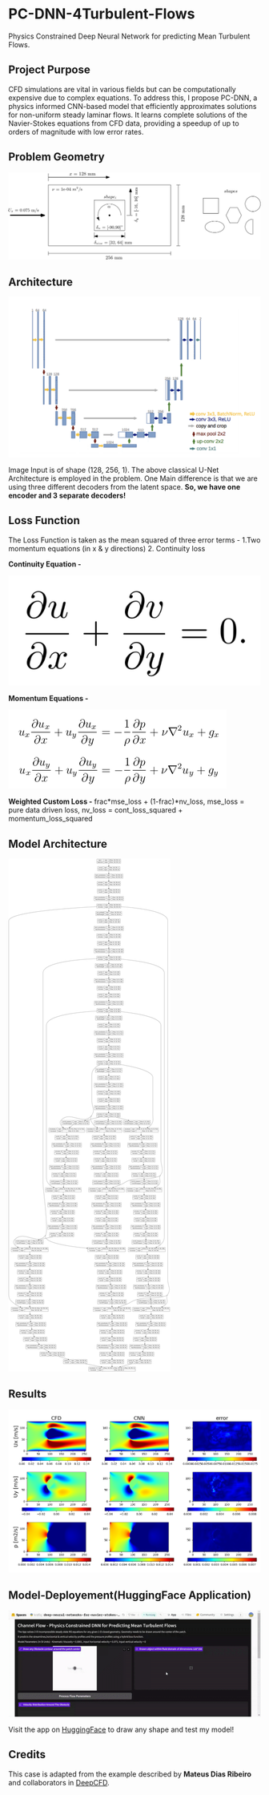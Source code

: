 # PC-DNN-4Turbulent-Flows
Physics Constrained Deep Neural Network for predicting Mean Turbulent Flows.


## Project Purpose
CFD simulations are vital in various fields but can be computationally expensive due to complex equations. To address this, I propose PC-DNN, a physics informed CNN-based model that efficiently approximates solutions for non-uniform steady laminar flows. It learns complete solutions of the Navier-Stokes equations from CFD data, providing a speedup of up to orders of magnitude with low error rates.

## Problem Geometry

![Part 1](https://github.com/Khalid-Rafiq-01/PC-DNN-4Turbulent-Flows/blob/main/Images/scheme.png)

## Architecture

![Part 2](https://github.com/Khalid-Rafiq-01/PC-DNN-4Turbulent-Flows/blob/main/Images/U-Net.PNG)

Image Input is of shape (128, 256, 1). The above classical U-Net Architecture is employed in the problem. One Main difference is that we are using three different decoders from the latent space. **So, we have one encoder and 3 separate decoders!**

## Loss Function
The Loss Function is taken as the mean squared of three error terms - 1.Two momentum equations (in x & y directions) 2. Continuity loss

**Continuity Equation -**

![Part 3](https://github.com/Khalid-Rafiq-01/PC-DNN-4Turbulent-Flows/blob/main/Images/continuity%20equation.png)

**Momentum Equations -**

![Part 4](https://github.com/Khalid-Rafiq-01/PC-DNN-4Turbulent-Flows/blob/main/Images/momentum%20equation.png)

**Weighted Custom Loss -** frac*mse_loss + (1-frac)*nv_loss, mse_loss = pure data driven loss, nv_loss = cont_loss_squared + momentum_loss_squared

## Model Architecture

![Part 5](https://github.com/Khalid-Rafiq-01/PC-DNN-4Turbulent-Flows/blob/main/Images/architecture.png)

## Results

![Part 6](https://github.com/Khalid-Rafiq-01/PC-DNN-4Turbulent-Flows/blob/main/Images/some_results.png)

## Model-Deployement(HuggingFace Application)

![Part 7](https://github.com/Khalid-Rafiq-01/PC-DNN-4Turbulent-Flows/blob/main/Images/hugginface_model.gif)

Visit the app on [HuggingFace](https://huggingface.co/spaces/krafiq/deep-neural-networks-for-navier-stokes-equations) to draw any shape and test my model! 

## Credits

This case is adapted from the example described by **Mateus Dias Ribeiro** and collaborators in [DeepCFD](https://arxiv.org/abs/2004.08826"DeepCFD").
